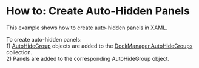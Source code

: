 # How to: Create Auto-Hidden Panels


<p>This example shows how to create auto-hidden panels in XAML.</p>
<p>To create auto-hidden panels:<br> 1) <a href="https://documentation.devexpress.com/#WPF/CustomDocument6827">AutoHideGroup</a> objects are added to the <a href="https://documentation.devexpress.com/#WPF/DevExpressXpfDockingDockLayoutManager_AutoHideGroupstopic">DockManager.AutoHideGroups</a> collection. <br> 2) Panels are added to the corresponding AutoHideGroup object.</p>

<br/>


